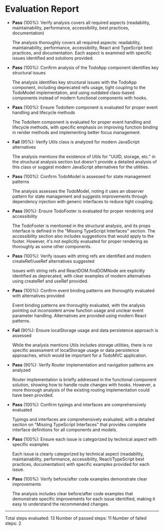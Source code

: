 # Evaluation Report

- **Pass** (100%): Verify analysis covers all required aspects (readability, maintainability, performance, accessibility, best practices, documentation)
  
  The analysis thoroughly covers all required aspects: readability, maintainability, performance, accessibility, React and TypeScript best practices, and documentation. Each aspect is examined with specific issues identified and solutions provided.

- **Pass** (100%): Confirm analysis of the TodoApp component identifies key structural issues

  The analysis identifies key structural issues with the TodoApp component, including deprecated refs usage, tight coupling to the TodoModel implementation, and using outdated class-based components instead of modern functional components with hooks.

- **Pass** (100%): Ensure TodoItem component is evaluated for proper event handling and lifecycle methods

  The TodoItem component is evaluated for proper event handling and lifecycle methods, with specific emphasis on improving function binding in render methods and implementing better focus management.

- **Fail** (95%): Verify Utils class is analyzed for modern JavaScript alternatives

  The analysis mentions the existence of Utils for "UUID, storage, etc." in the structural analysis section but doesn't provide a detailed analysis of this class or suggest modern JavaScript alternatives for the utilities.

- **Pass** (100%): Confirm TodoModel is assessed for state management patterns

  The analysis assesses the TodoModel, noting it uses an observer pattern for state management and suggests improvements through dependency injection with generic interfaces to reduce tight coupling.

- **Pass** (90%): Ensure TodoFooter is evaluated for proper rendering and accessibility

  The TodoFooter is mentioned in the structural analysis, and its props interface is defined in the "Missing TypeScript Interfaces" section. The accessibility section also includes suggestions that would apply to the footer. However, it's not explicitly evaluated for proper rendering as thoroughly as some other components.

- **Pass** (100%): Verify issues with string refs are identified and modern createRef/useRef alternatives suggested

  Issues with string refs and ReactDOM.findDOMNode are explicitly identified as deprecated, with clear examples of modern alternatives using createRef and useRef provided.

- **Pass** (100%): Confirm event binding patterns are thoroughly evaluated with alternatives provided

  Event binding patterns are thoroughly evaluated, with the analysis pointing out inconsistent arrow function usage and unclear event parameter handling. Alternatives are provided using modern React patterns.

- **Fail** (90%): Ensure localStorage usage and data persistence approach is assessed

  While the analysis mentions Utils includes storage utilities, there is no specific assessment of localStorage usage or data persistence approaches, which would be important for a TodoMVC application.

- **Pass** (90%): Verify Router implementation and navigation patterns are analyzed

  Router implementation is briefly addressed in the functional component solution, showing how to handle route changes with hooks. However, a more thorough analysis of the existing routing implementation could have been provided.

- **Pass** (100%): Confirm typings and interfaces are comprehensively evaluated

  Typings and interfaces are comprehensively evaluated, with a detailed section on "Missing TypeScript Interfaces" that provides complete interface definitions for all components and models.

- **Pass** (100%): Ensure each issue is categorized by technical aspect with specific examples

  Each issue is clearly categorized by technical aspect (readability, maintainability, performance, accessibility, React/TypeScript best practices, documentation) with specific examples provided for each issue.

- **Pass** (100%): Verify before/after code examples demonstrate clear improvements

  The analysis includes clear before/after code examples that demonstrate specific improvements for each issue identified, making it easy to understand the recommended changes.

---

Total steps evaluated: 13
Number of passed steps: 11
Number of failed steps: 2